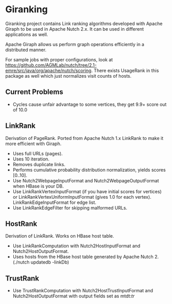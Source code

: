 Giranking
=========

Giranking project contains Link ranking algorithms developed with Apache Giraph to be used in Apache Nutch 2.x.
It can be used in different applications as well.

Apache Giraph allows us perform graph operations efficiently in a distributed manner. 

For sample jobs with proper configurations, look at https://github.com/AGMLab/nutch/tree/2.1-emre/src/java/org/apache/nutch/scoring. There exists UsageRank in this package as well which just normalizes visit counts of hosts.

Current Problems
-------------------

* Cycles cause unfair advantage to some vertices, they get 9.9+ score out of 10.0

LinkRank
-------------

Derivation of PageRank. Ported from Apache Nutch 1.x LinkRank to make it more efficient with Giraph.

* Uses full URLs (pages).
* Uses 10 iteration. 
* Removes duplicate links.
* Performs cumulative probability distribution normalization, yields scores [0..10].
* Use Nutch2WebpageInputFormat and Nutch2WebpageOutputFormat when HBase is your DB.
* Use LinkRankVertexInputFormat (if you have initial scores for vertices) or LinkRankVertexUniformInputFormat (gives 1.0 for each vertex). LinkRankEdgeInputFormat for edge list.
* Use LinkRankEdgeFilter for skipping malformed URLs.

HostRank
-------------

Derivation of LinkRank. Works on HBase host table.

* Use LinkRankComputation with Nutch2HostInputFormat and Nutch2HostOutputFormat.
* Uses hosts from the HBase host table generated by Apache Nutch 2. (./nutch updatedb -linkDb)

TrustRank
--------------

* Use TrustRankComputation with Nutch2HostTrustInputFormat and Nutch2HostOutputFormat with output fields set as mtdt:_tr_

